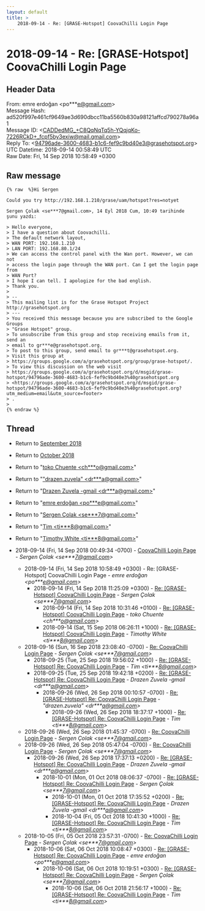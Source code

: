 ```yaml
---
layout: default
title: >
    2018-09-14 - Re: [GRASE-Hotspot] CoovaChilli Login Page
---
```


# 2018-09-14 - Re: [GRASE-Hotspot] CoovaChilli Login Page

## Header Data

From: emre erdoğan \<po***e@gmail.com\><br>
Message Hash: ad520f997e461cf9649ae3d690dbcc11ba5560b830a98121affcd790278a96a1<br>
Message ID: \<CADDedMG_+C8QqNqTq5h-YQqjqKo-7226RCkD+_fcpf5by3exiw@mail.gmail.com\><br>
Reply To: \<94796ade-3600-4683-b1c6-fef9c9bd40e3@grasehotspot.org\><br>
UTC Datetime: 2018-09-14 00:58:49 UTC<br>
Raw Date: Fri, 14 Sep 2018 10:58:49 +0300<br>

## Raw message

```
{% raw  %}Hi Sergen

Could you try http://192.168.1.210/grase/uam/hotspot?res=notyet

Sergen Çolak <se***7@gmail.com>, 14 Eyl 2018 Cum, 10:49 tarihinde
şunu yazdı:

> Hello everyone,
> I have a question about Coovachilli.
> The default network layout,
> WAN PORT: 192.168.1.210
> LAN PORT: 192.168.80.1/24
> We can access the control panel with the Wan port. However, we can not
> access the login page through the WAN port. Can I get the login page from
> WAN Port?
> I hope I can tell. I apologize for the bad english.
> Thank you.
>
> --
> This mailing list is for the Grase Hotspot Project http://grasehotspot.org
> ---
> You received this message because you are subscribed to the Google Groups
> "Grase Hotspot" group.
> To unsubscribe from this group and stop receiving emails from it, send an
> email to gr***e@grasehotspot.org.
> To post to this group, send email to gr***t@grasehotspot.org.
> Visit this group at
> https://groups.google.com/a/grasehotspot.org/group/grase-hotspot/.
> To view this discussion on the web visit
> https://groups.google.com/a/grasehotspot.org/d/msgid/grase-hotspot/94796ade-3600-4683-b1c6-fef9c9bd40e3%40grasehotspot.org
> <https://groups.google.com/a/grasehotspot.org/d/msgid/grase-hotspot/94796ade-3600-4683-b1c6-fef9c9bd40e3%40grasehotspot.org?utm_medium=email&utm_source=footer>
> .
>
{% endraw %}
```

## Thread

+ Return to [September 2018](/archive/2018/09)
+ Return to [October 2018](/archive/2018/10)

+ Return to "[toko Chuente <ch***o<span>@</span>gmail.com>](/authors/ch___o_at_gmail_com)"
+ Return to "["drazen.zuvela" <dr***a<span>@</span>gmail.com>](/authors/dr___a_at_gmail_com)"
+ Return to "[Drazen Zuvela -gmail <dr***a<span>@</span>gmail.com>](/authors/dr___a_at_gmail_com)"
+ Return to "[emre erdoğan <po***e<span>@</span>gmail.com>](/authors/po___e_at_gmail_com)"
+ Return to "[Sergen Çolak <se***7<span>@</span>gmail.com>](/authors/se___7_at_gmail_com)"
+ Return to "[Tim <ti***8<span>@</span>gmail.com>](/authors/ti___8_at_gmail_com)"
+ Return to "[Timothy White <ti***8<span>@</span>gmail.com>](/authors/ti___8_at_gmail_com)"

+ 2018-09-14 (Fri, 14 Sep 2018 00:49:34 -0700) - [CoovaChilli Login Page](/archive/2018/09/71548ea71e686a13a9c5f84bb1dc4e243fb19558af26ff6cba9ae8bfc3790663) - _Sergen Çolak \<se***7@gmail.com\>_
  + 2018-09-14 (Fri, 14 Sep 2018 10:58:49 +0300) - Re: [GRASE-Hotspot] CoovaChilli Login Page - _emre erdoğan \<po***e@gmail.com\>_
    + 2018-09-14 (Fri, 14 Sep 2018 11:25:09 +0300) - [Re: [GRASE-Hotspot] CoovaChilli Login Page](/archive/2018/09/2b284ba9e4111463358e50620573ef16b9c077ecaba616b0c9c0f12f12251f3d) - _Sergen Çolak \<se***7@gmail.com\>_
      + 2018-09-14 (Fri, 14 Sep 2018 10:31:46 +0100) - [Re: [GRASE-Hotspot] CoovaChilli Login Page](/archive/2018/09/d9b92e3177b3c8da0074e2608cd609ffba26907912112fd0e5cce7d6bae60240) - _toko Chuente \<ch***o@gmail.com\>_
      + 2018-09-14 (Sat, 15 Sep 2018 06:26:11 +1000) - [Re: [GRASE-Hotspot] CoovaChilli Login Page](/archive/2018/09/d04a54a5bbf6a8e890f20ac877cce0a786eade1e9af60fcedaba5d60e6b93f18) - _Timothy White \<ti***8@gmail.com\>_
  + 2018-09-16 (Sun, 16 Sep 2018 23:08:40 -0700) - [Re: CoovaChilli Login Page](/archive/2018/09/9c6907c39d44c4811b00dedfd087e598283a35df1013c0b39e3bcdec17e74b82) - _Sergen Çolak \<se***7@gmail.com\>_
    + 2018-09-25 (Tue, 25 Sep 2018 19:56:02 +1000) - [Re: [GRASE-Hotspot] Re: CoovaChilli Login Page](/archive/2018/09/c39d3dfed2b5a44572272b603981c80732aaaabbc3369471af53d51822064253) - _Tim \<ti***8@gmail.com\>_
    + 2018-09-25 (Tue, 25 Sep 2018 19:42:18 +0200) - [Re: [GRASE-Hotspot] Re: CoovaChilli Login Page](/archive/2018/09/9e2062318cfad977fa2f83e527bdea9c3c1b949fb6dc39722db8a677bbad6f88) - _Drazen Zuvela -gmail \<dr***a@gmail.com\>_
      + 2018-09-26 (Wed, 26 Sep 2018 00:10:57 -0700) - [Re: [GRASE-Hotspot] Re: CoovaChilli Login Page](/archive/2018/09/5ff96d92e4ca4e089c12f561ac498ef390e38367bdeba23881f68d5d3d4abc33) - _"drazen.zuvela" \<dr***a@gmail.com\>_
        + 2018-09-26 (Wed, 26 Sep 2018 18:37:17 +1000) - [Re: [GRASE-Hotspot] Re: CoovaChilli Login Page](/archive/2018/09/967cd6341255e329c4be887756ad9a12234476a77a69d11061d2cee8ab6f0891) - _Tim \<ti***8@gmail.com\>_
  + 2018-09-26 (Wed, 26 Sep 2018 01:45:37 -0700) - [Re: CoovaChilli Login Page](/archive/2018/09/1495988269c249a14f6e6a7d7e8f91e8934f60c7997d9597d93d2400c662cedb) - _Sergen Çolak \<se***7@gmail.com\>_
  + 2018-09-26 (Wed, 26 Sep 2018 05:47:04 -0700) - [Re: CoovaChilli Login Page](/archive/2018/09/ad5548c8340e4b70394825b3647a685a4074ca814eeb6fd93e90c3ecd27c8ff9) - _Sergen Çolak \<se***7@gmail.com\>_
    + 2018-09-26 (Wed, 26 Sep 2018 17:37:13 +0200) - [Re: [GRASE-Hotspot] Re: CoovaChilli Login Page](/archive/2018/09/15bbf66f1f5046bb23704c07082ec82cf935d3074a17a4dfe52a8a9eedb39060) - _Drazen Zuvela -gmail \<dr***a@gmail.com\>_
      + 2018-10-01 (Mon, 01 Oct 2018 08:06:37 -0700) - [Re: [GRASE-Hotspot] Re: CoovaChilli Login Page](/archive/2018/10/6d093376f99e0adb9759ec58ef4f704234b49b327e6e367aa02c094bd07418aa) - _Sergen Çolak \<se***7@gmail.com\>_
        + 2018-10-01 (Mon, 01 Oct 2018 17:35:52 +0200) - [Re: [GRASE-Hotspot] Re: CoovaChilli Login Page](/archive/2018/10/685c8f337fec6a6ce58005442efa7171835031863262b22488af56b0bbed9d16) - _Drazen Zuvela -gmail \<dr***a@gmail.com\>_
        + 2018-10-04 (Fri, 05 Oct 2018 10:41:30 +1000) - [Re: [GRASE-Hotspot] Re: CoovaChilli Login Page](/archive/2018/10/061efcb94f076ddb7e1b9d6eeef03f777e3beca0cb9696d192d21932d0e2829e) - _Tim \<ti***8@gmail.com\>_
  + 2018-10-05 (Fri, 05 Oct 2018 23:57:31 -0700) - [Re: CoovaChilli Login Page](/archive/2018/10/7abba02e6bf076e8591f50c0fb36f75030125b86824179aa62f080a842e0c15b) - _Sergen Çolak \<se***7@gmail.com\>_
    + 2018-10-06 (Sat, 06 Oct 2018 10:08:47 +0300) - [Re: [GRASE-Hotspot] Re: CoovaChilli Login Page](/archive/2018/10/688b55c34b957d1fe9997bbfbbb62fd58b41658a2d7e4a55433e0837d8573e11) - _emre erdoğan \<po***e@gmail.com\>_
      + 2018-10-06 (Sat, 06 Oct 2018 10:19:51 +0300) - [Re: [GRASE-Hotspot] Re: CoovaChilli Login Page](/archive/2018/10/7470d570d81de6f594d1a79c708b8a8cb1bde00819488fdfd62e25d61691e6e3) - _Sergen Çolak \<se***7@gmail.com\>_
        + 2018-10-06 (Sat, 06 Oct 2018 21:56:17 +1000) - [Re: [GRASE-Hotspot] Re: CoovaChilli Login Page](/archive/2018/10/71281cd96a9ad768df12208787a8020ecdf8ea24dd6a94a963057bec78d6b386) - _Tim \<ti***8@gmail.com\>_

